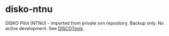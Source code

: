 disko-ntnu
==========

DISKO Pilot (NTNU) - imported from private svn repository. Backup only. No active development. See [DISCOTools](http://github.com/DISCOOS/disko-ntnu).
